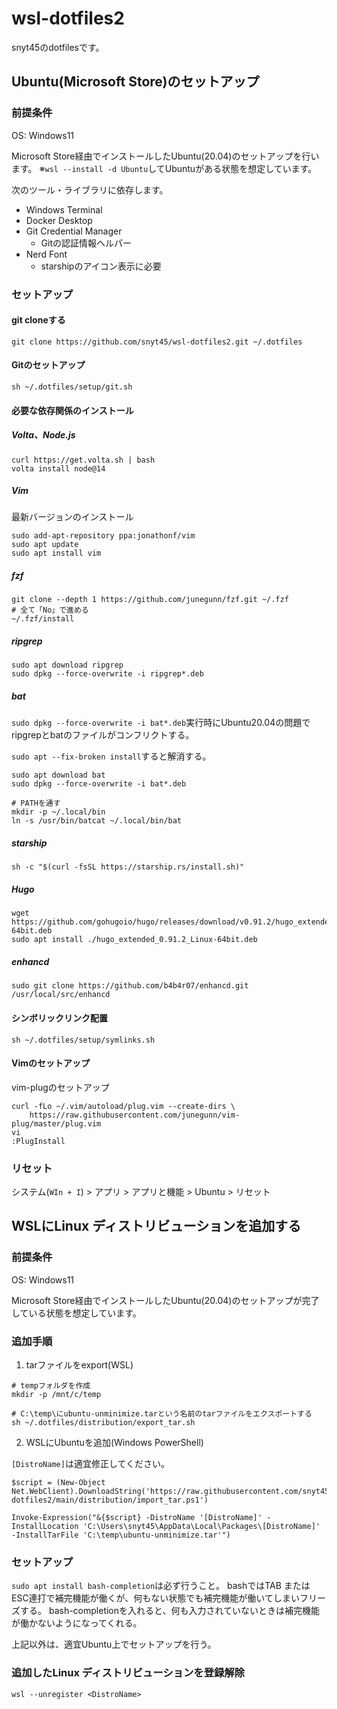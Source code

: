 # wsl-dotfiles2
snyt45のdotfilesです。

## Ubuntu(Microsoft Store)のセットアップ

### 前提条件

OS: Windows11

Microsoft Store経由でインストールしたUbuntu(20.04)のセットアップを行います。
※`wsl --install -d Ubuntu`してUbuntuがある状態を想定しています。

次のツール・ライブラリに依存します。

- Windows Terminal
- Docker Desktop
- Git Credential Manager
  - Gitの認証情報ヘルパー
- Nerd Font
	- starshipのアイコン表示に必要

### セットアップ

#### git cloneする

```
git clone https://github.com/snyt45/wsl-dotfiles2.git ~/.dotfiles
```

#### Gitのセットアップ

```
sh ~/.dotfiles/setup/git.sh
```

#### 必要な依存関係のインストール

##### Volta、Node.js

```
curl https://get.volta.sh | bash
volta install node@14
```

##### Vim

最新バージョンのインストール

```
sudo add-apt-repository ppa:jonathonf/vim
sudo apt update
sudo apt install vim
```

##### fzf

```
git clone --depth 1 https://github.com/junegunn/fzf.git ~/.fzf
# 全て「No」で進める
~/.fzf/install
```

##### ripgrep

```
sudo apt download ripgrep
sudo dpkg --force-overwrite -i ripgrep*.deb
```

##### bat

`sudo dpkg --force-overwrite -i bat*.deb`実行時にUbuntu20.04の問題でripgrepとbatのファイルがコンフリクトする。

`sudo apt --fix-broken install`すると解消する。

```
sudo apt download bat
sudo dpkg --force-overwrite -i bat*.deb

# PATHを通す
mkdir -p ~/.local/bin
ln -s /usr/bin/batcat ~/.local/bin/bat
```

##### starship

```
sh -c "$(curl -fsSL https://starship.rs/install.sh)"
```

##### Hugo

```
wget https://github.com/gohugoio/hugo/releases/download/v0.91.2/hugo_extended_0.91.2_Linux-64bit.deb
sudo apt install ./hugo_extended_0.91.2_Linux-64bit.deb
```

##### enhancd

```
sudo git clone https://github.com/b4b4r07/enhancd.git /usr/local/src/enhancd
```

#### シンボリックリンク配置

```
sh ~/.dotfiles/setup/symlinks.sh
```

#### Vimのセットアップ

vim-plugのセットアップ

```
curl -fLo ~/.vim/autoload/plug.vim --create-dirs \
    https://raw.githubusercontent.com/junegunn/vim-plug/master/plug.vim
vi
:PlugInstall
```

### リセット
システム(`WIn + I`) > アプリ > アプリと機能 > Ubuntu > リセット

## WSLにLinux ディストリビューションを追加する

### 前提条件

OS: Windows11

Microsoft Store経由でインストールしたUbuntu(20.04)のセットアップが完了している状態を想定しています。

### 追加手順

1. tarファイルをexport(WSL)

```
# tempフォルダを作成
mkdir -p /mnt/c/temp

# C:\temp\にubuntu-unminimize.tarという名前のtarファイルをエクスポートする
sh ~/.dotfiles/distribution/export_tar.sh
```

2. WSLにUbuntuを追加(Windows PowerShell)

`[DistroName]`は適宜修正してください。

```
$script = (New-Object Net.WebClient).DownloadString('https://raw.githubusercontent.com/snyt45/wsl-dotfiles2/main/distribution/import_tar.ps1')

Invoke-Expression("&{$script} -DistroName '[DistroName]' -InstallLocation 'C:\Users\snyt45\AppData\Local\Packages\[DistroName]' -InstallTarFile 'C:\temp\ubuntu-unminimize.tar'")
```

### セットアップ

`sudo apt install bash-completion`は必ず行うこと。
bashではTAB または ESC連打で補完機能が働くが、何もない状態でも補完機能が働いてしまいフリーズする。
bash-completionを入れると、何も入力されていないときは補完機能が働かないようになってくれる。

上記以外は、適宜Ubuntu上でセットアップを行う。

### 追加したLinux ディストリビューションを登録解除

```
wsl --unregister <DistroName>
```
